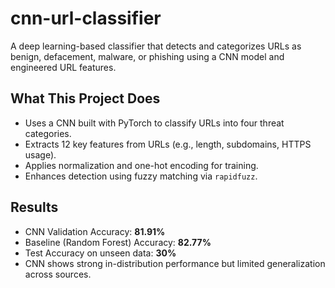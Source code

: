 # cnn-url-classifier

A deep learning-based classifier that detects and categorizes URLs as benign, defacement, malware, or phishing using a CNN model and engineered URL features.

## What This Project Does
- Uses a CNN built with PyTorch to classify URLs into four threat categories.
- Extracts 12 key features from URLs (e.g., length, subdomains, HTTPS usage).
- Applies normalization and one-hot encoding for training.
- Enhances detection using fuzzy matching via `rapidfuzz`.

## Results
- CNN Validation Accuracy: **81.91%**
- Baseline (Random Forest) Accuracy: **82.77%**
- Test Accuracy on unseen data: **30%**
- CNN shows strong in-distribution performance but limited generalization across sources.
